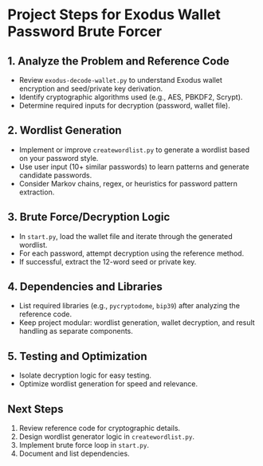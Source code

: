 # Project Steps for Exodus Wallet Password Brute Forcer

## 1. Analyze the Problem and Reference Code
- Review `exodus-decode-wallet.py` to understand Exodus wallet encryption and seed/private key derivation.
- Identify cryptographic algorithms used (e.g., AES, PBKDF2, Scrypt).
- Determine required inputs for decryption (password, wallet file).

## 2. Wordlist Generation
- Implement or improve `createwordlist.py` to generate a wordlist based on your password style.
- Use user input (10+ similar passwords) to learn patterns and generate candidate passwords.
- Consider Markov chains, regex, or heuristics for password pattern extraction.

## 3. Brute Force/Decryption Logic
- In `start.py`, load the wallet file and iterate through the generated wordlist.
- For each password, attempt decryption using the reference method.
- If successful, extract the 12-word seed or private key.

## 4. Dependencies and Libraries
- List required libraries (e.g., `pycryptodome`, `bip39`) after analyzing the reference code.
- Keep project modular: wordlist generation, wallet decryption, and result handling as separate components.

## 5. Testing and Optimization
- Isolate decryption logic for easy testing.
- Optimize wordlist generation for speed and relevance.

## Next Steps
1. Review reference code for cryptographic details.
2. Design wordlist generator logic in `createwordlist.py`.
3. Implement brute force loop in `start.py`.
4. Document and list dependencies.
